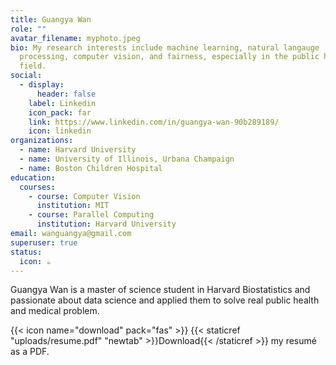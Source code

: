 ```yaml
---
title: Guangya Wan
role: ""
avatar_filename: myphoto.jpeg
bio: My research interests include machine learning, natural langauge
  processing, computer vision, and fairness, especially in the public health
  field.
social:
  - display:
      header: false
    label: Linkedin
    icon_pack: far
    link: https://www.linkedin.com/in/guangya-wan-90b289189/
    icon: linkedin
organizations:
  - name: Harvard University
  - name: University of Illinois, Urbana Champaign
  - name: Boston Children Hospital
education:
  courses:
    - course: Computer Vision
      institution: MIT
    - course: Parallel Computing
      institution: Harvard University
email: wanguangya@gmail.com
superuser: true
status:
  icon: ☕️
---
```


Guangya Wan is a master of science student in Harvard Biostatistics and passionate about data science and applied them to solve real public health and medical problem.


{{< icon name="download" pack="fas" >}} {{< staticref "uploads/resume.pdf" "newtab" >}}Download{{< /staticref >}} my resumé as a PDF.
